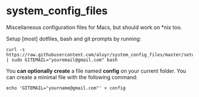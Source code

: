 system_config_files
===================

Miscellaneous configuration files for Macs, but should work on \*nix too.

Setup [most] dotfiles, bash and git prompts by running:

    curl -s https://raw.githubusercontent.com/aloyr/system_config_files/master/setup.bash | sudo GITEMAIL="youremail@gmail.com" bash

You **can optionally create** a file named **config** on your current folder. You can create a minimal file with the following command:

    echo 'GITEMAIL="yourname@gmail.com"' > config

